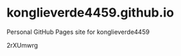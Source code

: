 # konglieverde4459.github.io
Personal GitHub Pages site for konglieverde4459

















2rXUmwrg

